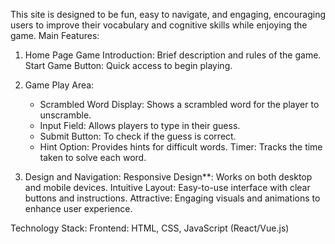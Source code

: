 This site is designed to be fun, easy to navigate, and engaging, encouraging users to improve their vocabulary and cognitive skills while enjoying the game.
 Main Features:
1. Home Page
   Game Introduction: Brief description and rules of the game.
   Start Game Button: Quick access to begin playing.

2. Game Play Area:
   - Scrambled Word Display: Shows a scrambled word for the player to unscramble.
   - Input Field: Allows players to type in their guess.
   - Submit Button: To check if the guess is correct.
   - Hint Option: Provides hints for difficult words.
     Timer: Tracks the time taken to solve each word.
    
3. Design and Navigation:
  Responsive Design**: Works on both desktop and mobile devices.
  Intuitive Layout: Easy-to-use interface with clear buttons and instructions.
  Attractive: Engaging visuals and animations to enhance user experience.

 Technology Stack:
 Frontend: HTML, CSS, JavaScript (React/Vue.js)


